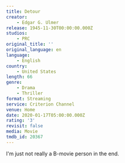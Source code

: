 ```yaml
---
title: Detour
creator:
    - Edgar G. Ulmer
release: 1945-11-30T00:00:00.000Z
studios:
    - PRC
original_title: ''
original_language: en
language:
    - English
country:
    - United States
length: 66
genre:
    - Drama
    - Thriller
format: Streaming
service: Criterion Channel
venue: Home
date: 2020-01-17T05:00:00.000Z
rating: '3'
revisit: false
media: Movie
tmdb_id: 20367
---
```


I'm just not really a B-movie person in the end.
